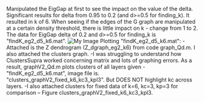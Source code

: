 Manipulated the EigGap at first to see the impact on the value of the delta. Significant results for delta from 0.95 to 0.2 (and d>=0.5 for finding_k). It resulted in k of 6. When seeing if the edges of the G graph are manipulated at a certain density threshold, there is little impact on k - change from 1 to 2. 
The data for EigGap delta of 0.2 and d>=0.5 for finding_k is "findK_eg2_d5_k6.mat".
![My Image](my-image.jpg)
Plotting "findK_eg2_d5_k6.mat":
-Attached is the Z dendrogram (Z_dgraph_eg2_k6) from code graph_Qd.m. I also attached the clusters graph. 
-I was struggling to understand how ClustersSupra worked concerning matrix and lots of graphing errors. As a result, graphV2_Qd.m plots clusters of all layers given -"findK_eg2_d5_k6.mat", image file is. "clusters_graphV2_fixed_k6_kc3_kpl3". But DOES NOT highlight kc across layers. 
-I also attached clusters for fixed data of k=6, kc=3, kp=3 for comparison – Figure clusters_graphV2_fixed_k6_kc3_kpl3. 
